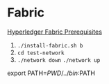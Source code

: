 # Fabric

[Hyperledger Fabric Prerequisites](https://hyperledger-fabric.readthedocs.io/en/latest/prereqs.html)

1. `./install-fabric.sh b`
2. `cd test-network`
3. `./network down` `./network up`

export PATH=${PWD}/../bin:$PATH
